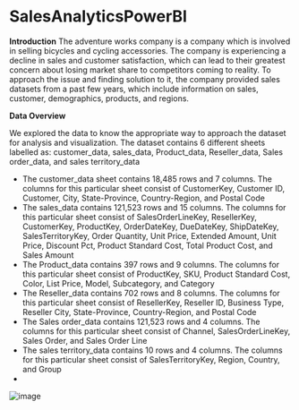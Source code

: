 # SalesAnalyticsPowerBI

**Introduction**
The adventure works company is a company which is involved in selling bicycles and cycling accessories.
The company is experiencing a decline in sales and customer satisfaction, which can lead to their greatest concern about losing market share to competitors coming to reality. To approach the issue and finding solution to it, the company provided sales datasets from a past few years, which include information on sales, customer, demographics, products, and regions.

**Data Overview**

We explored the data to know the appropriate way to approach the dataset for analysis and visualization. The dataset contains 6 different sheets labelled as: customer_data, sales_data, Product_data, Reseller_data, Sales order_data, and sales territory_data
- The customer_data sheet contains 18,485 rows and 7 columns. The columns for this particular sheet consist of CustomerKey, Customer ID, Customer, City, State-Province, Country-Region, and Postal Code
- The sales_data contains 121,523 rows and 15 columns. The columns for this particular sheet consist of SalesOrderLineKey, ResellerKey, CustomerKey, ProductKey, OrderDateKey, DueDateKey, ShipDateKey, SalesTerritoryKey, Order Quantity, Unit Price, Extended Amount, Unit Price, Discount Pct, Product Standard Cost, Total Product Cost, and Sales Amount
- The Product_data contains 397 rows and 9 columns. The columns for this particular sheet consist of ProductKey, SKU, Product Standard Cost, Color, List Price, Model, Subcategory, and Category
- The Reseller_data contains 702 rows and 8 columns. The columns for this particular sheet consist of ResellerKey, Reseller ID, Business Type, Reseller City, State-Province, Country-Region, and Postal Code
- The Sales order_data contains 121,523 rows and 4 columns. The columns for this particular sheet consist of Channel, SalesOrderLineKey, Sales Order, and Sales Order Line
- The sales territory_data contains 10 rows and 4 columns. The columns for this particular sheet consist of SalesTerritoryKey, Region, Country, and Group
- 
![image](https://github.com/minhthu1012/SalesAnalyticsPowerBI/assets/109708451/91d4c8b8-6705-40cb-8e29-f0d6849877cb)
